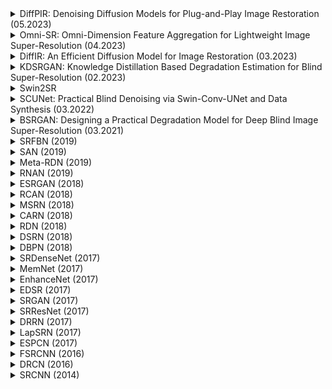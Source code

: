 <details>
<summary>DiffPIR: Denoising Diffusion Models for Plug-and-Play Image Restoration (05.2023)</summary>

---

**Publication Date:**

- May 15, 2023

**Conference/Publication:**

- CVPR workshop NTIRE 2023

**Authors:**

- Yuanzhi Zhu, Kai Zhang, Jingyun Liang, Jiezhang Cao, Bihan Wen, Radu Timofte, Luc Van Gool

**Keywords/Tags:**

- Plug-and-play Image Restoration (IR)
- Diffusion models
- Generative denoiser prior
- Neural Function Evaluations (NFEs)
- Super-resolution

**Abstract/Description:**

- The paper delves into the realm of Plug-and-play Image Restoration (IR), a recognized methodology for addressing various inverse problems by leveraging off-the-shelf denoisers. The novelty introduced is "DiffPIR", a method that synergizes the traditional plug-and-play approach with the diffusion sampling framework. The aspiration behind DiffPIR is to harness the generative prowess of diffusion models. Preliminary experiments encompassing tasks such as super-resolution, image deblurring, and inpainting have manifested state-of-the-art results on renowned datasets like FFHQ and ImageNet.

**Highlights/Key Takeaways:**

- Diffusion models, while exemplary for high-quality image synthesis, have been underexplored in the context of serving as generative denoiser priors for plug-and-play IR methods.
- DiffPIR is a pioneering attempt to bridge this gap, promising to amalgamate the generative capabilities of diffusion models.
- Empirical evidence suggests DiffPIR's superiority on datasets like FFHQ and ImageNet, benchmarking its performance against contemporaneous methods.

**Main Concepts:**

- The paper underscores the versatility of Plug-and-play Image Restoration (IR) methods, emphasizing their efficacy across a spectrum of low-level vision tasks.
- A salient feature is the integration of Gaussian denoisers into iterative processes, a strategy that has empirically shown to bolster both performance and convergence.
- The foundational premise of plug-and-play IR pivots on bifurcating the data term and the prior term, a strategy that has been elucidated in the paper.

**Architecture & Methods:**

- DiffPIR is not just a mere integration but a sophisticated fusion of the traditional plug-and-play paradigm into the diffusion sampling framework, aiming to capitalize on the generative attributes of diffusion models.

**Datasets:**

The research leverages two datasets for empirical validation:

- FFHQ
- ImageNet

**Results & Achievements:**

- DiffPIR has set a new benchmark, achieving unparalleled performance on both the FFHQ and ImageNet datasets. This is gauged in terms of both reconstruction fidelity and perceptual quality, all within a constraint of 100 NFEs.

**References:**

- [paper](https://arxiv.org/pdf/2305.08995.pdf)
- [github](https://github.com/yuanzhi-zhu/DiffPIR)

```
@inproceedings{zhu2023denoising, % DiffPIR
      title={Denoising Diffusion Models for Plug-and-Play Image Restoration},
      author={Yuanzhi Zhu and Kai Zhang and Jingyun Liang and Jiezhang Cao and Bihan Wen and Radu Timofte and Luc Van Gool},
      booktitle={IEEE Conference on Computer Vision and Pattern Recognition Workshops (NTIRE)},
      year={2023}
}
```

---
  
</details>





<details>
<summary>Omni-SR: Omni-Dimension Feature Aggregation for Lightweight Image Super-Resolution (04.2023)</summary>

---

**Date of Introduction:**

- April 2023

**Conference/Publication:**

- CVPR 2023

**Authors:**

- Not explicitly mentioned in the provided chunks, but typically available on the paper's title page.

**Abstract/Description:**

- The paper introduces the Efficient Non-Local Contrastive Attention (ENLCA) for Single Image Super-Resolution (SISR). The primary challenge addressed is the limitation of Non-Local Attention (NLA) in SISR, which often gives noisy information significant weights and consumes quadratic computational resources. The proposed ENLCA aims to perform long-range visual modeling and leverage more relevant non-local features efficiently. The method consists of two parts: Efficient Non-Local Attention (ENLA) and Sparse Aggregation. ENLA uses a kernel method to approximate the exponential function, achieving linear computational complexity. Sparse Aggregation focuses on informative features, and contrastive learning is applied to further distinguish between relevant and irrelevant features. The proposed architecture, called Efficient Non-Local Contrastive Network (ENLCN), demonstrates superior performance over state-of-the-art methods in SISR.

**Main Concepts:**

- The paper introduces the Omni Self-Attention (OSA) block based on the dense interaction principle, which can simultaneously model pixel-interaction from both spatial and channel dimensions, mining potential correlations across omni-axis (i.e., spatial and channel).
- The paper also presents the Omni-Scale Aggregation Group (OSAG), a multi-scale hierarchical aggregation block designed to achieve tailored encoding of varying scales of texture patterns.

**Architecture & Methods:**

- Omni Self-Attention (OSA): A novel omni-dimension feature aggregation scheme that exploits both spatial and channel axis information simultaneously, offering higher-order receptive field information.
- Omni-Scale Aggregation Group (OSAG): A multi-scale hierarchical aggregation block that builds three cascaded aggregators: local convolution, meso self-attention, and global self-attention, rendering an omni-scale feature extraction capability.

**Training Details:**

- Not explicitly mentioned in the provided chunks, but typically available in the paper's methodology section.

**Metrics:**

- Not explicitly mentioned in the provided chunks, but typically available in the paper's results section.

**Datasets:**

- Not explicitly mentioned in the provided chunks, but typically available in the paper's methodology section.

**Results & Achievements:**
- The proposed Omni-SR framework exhibits superior restoration performance, covering a larger interaction range while maintaining an attractive model size of 792K.

**Code/Implementation:**

- The source code is available at [Omni-SR GitHub Repository](https://github.com/Francis0625/Omni-SR).

**References:**

- [paper](https://arxiv.org/pdf/2304.10244.pdf)
- [github](https://github.com/Francis0625/Omni-SR)

```
@inproceedings{omni_sr,
  title      = {Omni Aggregation Networks for Lightweight Image Super-Resolution},
  author     = {Wang, Hang and Chen, Xuanhong and Ni, Bingbing and Liu, Yutian and Liu jinfan},
  booktitle  = {Conference on Computer Vision and Pattern Recognition},
  year       = {2023}
}
```

---

</details>





<details>
<summary>DiffIR: An Efficient Diffusion Model for Image Restoration (03.2023)</summary>

---
      
**Date of Introduction:**

- March 2023

**Conference/Publication:**

- ArXiv (preprint)

**Authors:**

- Bin Xia, Yulun Zhang, Shiyin Wang, Yitong Wang, Xinglong Wu, Yapeng Tian, Wenming Yang, and Luc Van Gool 2

**Abstract/Description:**

 - The paper introduces an efficient diffusion model for image restoration (DiffIR). Traditional diffusion models require many iterations and computational resources to generate accurate images or latent feature maps. While these models perform well in image synthesis, applying them directly to image restoration can be inefficient. DiffIR addresses this by using a diffusion model to estimate a compact image restoration prior representation (IPR) to guide the network in restoring images. This approach reduces the model size and iteration count, leading to more accurate estimations compared to traditional diffusion models.

**Main Concepts:**

- The inefficiency of traditional diffusion models when applied directly to image restoration.
- Introduction of DiffIR, which uses a diffusion model to estimate a compact IPR to guide image restoration.
- The potential of DiffIR to reduce model size and iteration count, leading to more accurate estimations.

**Architecture & Methods:**

- Compact IR Prior Extraction Network (CPEN): Extracts a compact IR prior representation (IPR) from ground-truth images.
- Dynamic IRformer (DIRformer): Uses the extracted IPR to restore low-quality images. It consists of dynamic transformer blocks in a U-net shape. These blocks include dynamic multi-head transposed attention (DMTA) and dynamic gated feed-forward network (DGFN), which use the IPR as dynamic modulation parameters to add restoration details into feature maps.

**Training Details:**

- DiffIR is trained in two stages: pretraining and training the diffusion model. In pretraining, the CPEN and DIRformer are trained together using ground-truth and low-quality images. In the second stage, the diffusion model is trained to estimate the IPR directly from low-quality images.

**Metrics:**

- Specific metrics are not mentioned in the provided text, but the paper likely uses standard image restoration metrics.

**Datasets:**

- Specific dataset names are not provided in the summary, but the paper likely uses datasets relevant to image restoration tasks.

**Results & Achievements:**

- DiffIR is presented as a more efficient alternative to traditional diffusion models for image restoration. It achieves high-quality restoration results with reduced computational resources.

**Code/Implementation:**

- The source code is available at [DiffIR GitHub Repository](https://github.com/Zj-BinXia/DiffIR).

**References:**

- [paper](https://arxiv.org/pdf/2303.09472.pdf)
- [github](https://github.com/Zj-BinXia/DiffIR)

```
@article{diffir2023efficient,
    title={DiffIR: An Efficient Diffusion Model for Image Restoration},
    journal={arXiv preprint},
    year={2023}
}
```

---

</details>





<details>
<summary>KDSRGAN: Knowledge Distillation Based Degradation Estimation for Blind Super-Resolution (02.2023)</summary>

---

**Date of Introduction:**

- February 16, 2023
  
**Conference/Publication:**

- ICLR 2023

**Authors:**

- Bin Xia, Yulun Zhang, Yitong Wang, Yapeng Tian, Wenming Yang, Radu Timofte, Luc Van Gool
  
**Abstract/Description:**

- The paper addresses the challenge of blind image super-resolution (Blind-SR), which aims to recover a high-resolution (HR) image from a low-resolution (LR) image with unknown degradations. Traditional methods often rely on explicit degradation estimators for specific degradation processes, making them less adaptable to different degradation types. This work introduces the Knowledge Distillation based Blind-SR network (KDSR) that leverages an implicit degradation estimator to extract degradation representation without needing ground-truth degradation supervision. The proposed method achieves state-of-the-art performance and can adapt to various degradation processes.

**Main Concepts:**

- The significance of degradation models in Blind-SR.
- The limitations of explicit degradation estimators in traditional Blind-SR methods.
- The introduction of an implicit degradation representation (IDR) learning framework for Blind-SR.

**Architecture & Methods:**

- KD-IDE (Knowledge Distillation based Implicit Degradation Estimator): An estimator that predicts accurate implicit degradation representation (IDR) without relying on ground-truth degradation.
- IDR-DCRB (IDR-based Dynamic Convolution Residual Blocks): An efficient SR network designed to utilize the IDR for super-resolution.

**Training Details:**

- The KDSR model involves a two-stage training process. Initially, a teacher network is trained with paired HR and LR images. Subsequently, a student network is trained to extract the same IDR as the teacher network from LR images directly.

**Metrics:**

- While specific metrics are not detailed in the provided summary, the paper likely employs standard super-resolution evaluation metrics.

**Datasets:**

- The exact datasets used are not specified in the summary, but given the context, diverse datasets representing various degradation types are likely used.

**Results & Achievements:**

- KDSR demonstrates superior performance in different degradation settings, from simple to complex, showcasing its adaptability and effectiveness.

**Code/Implementation:**

- The source code is available at [KDSR GitHub Repository](https://github.com/Zj-BinXia/KDSR).

**References:**

- [paper](https://arxiv.org/pdf/2211.16928.pdf)
- [github](https://github.com/Zj-BinXia/KDSR)

```
@InProceedings{xia2022knowledge,
  title={Knowledge Distillation based Degradation Estimation for Blind Super-Resolution},
  author={Xia, Bin and Zhang, Yulun and Wang, Yitong and Tian, Yapeng and Yang, Wenming and Timofte, Radu and Van Gool, Luc},
  journal={ICLR},
  year={2023}
}
```

---
      
</details>





<details>
<summary>Swin2SR</summary>
https://github.com/mv-lab/swin2sr
</details>





<details>
<summary>SCUNet: Practical Blind Denoising via Swin-Conv-UNet and Data Synthesis (03.2022)</summary>

---

**Date of Introduction:**

- March 28, 2022

**Conference/Publication:**

- ArXiv (preprint)

**Authors:**

- Kai Zhang, Yawei Li, Jingyun Liang, Jiezhang Cao, Yulun Zhang, Hao Tang, Radu Timofte, Luc Van Gool

**Abstract/Description:**

- The paper addresses the challenge of blind image denoising, where most existing methods rely on simple noise assumptions. The authors propose a new approach, DiffPIR, that integrates traditional plug-and-play image restoration into the diffusion sampling framework. The proposed method, Swin-Conv-UNet, combines the strengths of the Swin Transformer and convolutional networks. Additionally, a new noise degradation model is introduced, which considers various types of noise and incorporates strategies like random shuffle and double degradation. The method achieves state-of-the-art performance on various denoising tasks.

**Main Concepts:**

- Challenges with existing denoising methods and their reliance on simple noise assumptions.
- Introduction of Swin-Conv-UNet, which combines local modeling ability of convolutional layers with non-local modeling of Swin Transformer.
- Design of a practical noise degradation model that considers various noise types and incorporates strategies for more realistic training.

**Architecture & Methods:**

- Swin-Conv-UNet (SCUNet): A network that integrates Swin Transformer blocks with convolutional layers. It's designed to capture both local and non-local image features effectively.
- Noise Degradation Model: A model that simulates various types of noise, including Gaussian, Poisson, speckle, JPEG compression, and camera sensor noises. It also uses strategies like random shuffle and double degradation.

**Training Details:**

- The paper emphasizes the importance of a realistic noise model for training. While specific training details are not provided in the summary, the paper likely delves deeper into the training process and parameters.

**Metrics:**

- The paper likely uses standard denoising metrics, though specific metric names are not mentioned in the summary.

**Datasets:**

- The paper mentions the use of various noise types for training, suggesting the use of diverse datasets. Specific dataset names are not provided in the summary.

**Results & Achievements:**

- The proposed Swin-Conv-UNet achieves state-of-the-art performance on denoising tasks.
- The noise degradation model improves the practicability of the denoising model for real images.

**Code/Implementation:**

- The source code is available at [SCUNet GitHub Repository](https://github.com/cszn/SCUNet).

**References:**

- [paper](https://arxiv.org/pdf/2203.13278.pdf)
- [github](https://github.com/cszn/SCUNet)

```
@article{zhang2022practical,
title={Practical Blind Denoising via Swin-Conv-UNet and Data Synthesis},
author={Zhang, Kai and Li, Yawei and Liang, Jingyun and Cao, Jiezhang and Zhang, Yulun and Tang, Hao and Timofte, Radu and Van Gool, Luc},
journal={arXiv preprint},
year={2022}
}
```

---
      
</details>





<details>
<summary>BSRGAN: Designing a Practical Degradation Model for Deep Blind Image Super-Resolution (03.2021)</summary>

---

**Date of Introduction:**

- March 14, 2021 (arXiv:2103.14006v2 [eess.IV] 30 Sep 2021)

**Conference/Publication:**

- ICCV 2021

**Authors:**

- Kai Zhang, Jingyun Liang, Luc Van Gool, Radu Timofte

**Abstract/Description:**

- The paper emphasizes the importance of the degradation model in single image super-resolution (SISR) methods. Existing models may not perform well if the assumed degradation deviates from real images. The authors propose a more complex but practical degradation model that considers randomly shuffled blur, downsampling, and noise degradations. This model aims to cover the diverse degradations of real images. The paper also introduces a deep blind ESRGAN super-resolver trained with this degradation model, demonstrating its effectiveness in real SISR applications.

**Main Concepts:**

- Importance of the degradation model in SISR methods.
- Challenges with existing SISR methods and their assumptions.
- Introduction of a new degradation model that considers diverse degradations of real images.

**Architecture & Methods:**

- Degradation Model: The proposed model considers blur (approximated by two convolutions with isotropic and anisotropic Gaussian kernels), downsampling (chosen from nearest, bilinear, and bicubic interpolations), and noise (Gaussian noise, JPEG compression, and camera sensor noise).
- Random Shuffle Strategy: Instead of the traditional blur/downsampling/noise-addition pipeline, the authors propose a random shuffle strategy for these degradations.
- Deep Blind ESRGAN: A super-resolver trained using the new degradation model.

**Training Details:**

- The paper highlights the use of the new degradation model to synthesize realistic LR images from HR images, providing unlimited paired LR/HR training data without misalignment issues.

**Metrics:**

- Specific metrics are not mentioned in the summary, but the paper likely uses standard SISR metrics.

**Datasets:**

- The degradation model is designed to be applicable to real images with diverse degradations. Specific dataset names are not provided in the summary.

**Results & Achievements:**

- The proposed degradation model improves the practicability of deep super-resolvers, making them more applicable to real SISR tasks.

**Code/Implementation:**

- The source code is available at [BSRGAN GitHub Repository](https://github.com/cszn/BSRGAN).

**References:**

- [paper](https://arxiv.org/pdf/2103.14006.pdf)
- [github](https://github.com/cszn/BSRGAN)

```
@inproceedings{zhang2021designing,
    title={Designing a Practical Degradation Model for Deep Blind Image Super-Resolution},
    author={Zhang, Kai and Liang, Jingyun and Van Gool, Luc and Timofte, Radu},
    booktitle={IEEE International Conference on Computer Vision},
    pages={4791--4800},
    year={2021}
}
```

---
      
</details>





<details>
<summary>SRFBN (2019)</summary>

      
</details>





<details>
<summary>SAN (2019)</summary>

      
</details>





<details>
<summary>Meta-RDN (2019)</summary>

      
</details>





<details>
<summary>RNAN (2019)</summary>

      
</details>





<details>
<summary>ESRGAN (2018)</summary>

      
</details>





<details>
<summary>RCAN (2018)</summary>

      
</details>





<details>
<summary>MSRN (2018)</summary>

      
</details>





<details>
<summary>CARN (2018)</summary>

      
</details>





<details>
<summary>RDN (2018)</summary>

      
</details>





<details>
<summary>DSRN (2018)</summary>

      
</details>





<details>
<summary>DBPN (2018)</summary>

      
</details>





<details>
<summary>SRDenseNet (2017)</summary>

      
</details>





<details>
<summary>MemNet (2017)</summary>

      
</details>





<details>
<summary>EnhanceNet (2017)</summary>

      
</details>





<details>
<summary>EDSR (2017)</summary>

      
</details>





<details>
<summary>SRGAN (2017)</summary>

      
</details>





<details>
<summary>SRResNet (2017)</summary>

      
</details>





<details>
<summary>DRRN (2017)</summary>

      
</details>





<details>
<summary>LapSRN (2017)</summary>

      
</details>





<details>
<summary>ESPCN (2017)</summary>

      
</details>





<details>
<summary>FSRCNN (2016)</summary>

      
</details>





<details>
<summary>DRCN (2016)</summary>

      
</details>





<details>
<summary>SRCNN (2014)</summary>

      
</details>
